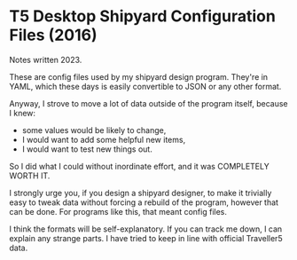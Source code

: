 # T5 Desktop Shipyard Configuration Files (2016)
Notes written 2023.

These are config files used by my shipyard design program.  They're in YAML, which these days is easily convertible to JSON or any other format.  

Anyway, I strove to move a lot of data outside of the program itself, because I knew:

* some values would be likely to change, 
* I would want to add some helpful new items, 
* I would want to test new things out.

So I did what I could without inordinate effort, and it was COMPLETELY WORTH IT.

I strongly urge you, if you design a shipyard designer, to make it trivially easy to tweak data without forcing a rebuild of the program, however that can be done.  For programs like this, that meant config files.  

I think the formats will be self-explanatory.  If you can track me down, I can explain any strange parts.  I have tried to keep in line with official Traveller5 data.

